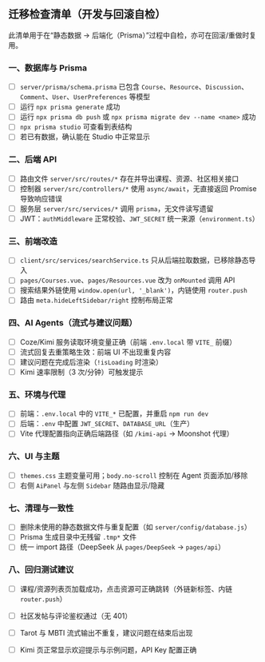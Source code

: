 ## 迁移检查清单（开发与回滚自检）

此清单用于在“静态数据 → 后端化（Prisma）”过程中自检，亦可在回滚/重做时复用。

### 一、数据库与 Prisma
- [ ] `server/prisma/schema.prisma` 已包含 `Course`、`Resource`、`Discussion`、`Comment`、`User`、`UserPreferences` 等模型
- [ ] 运行 `npx prisma generate` 成功
- [ ] 运行 `npx prisma db push` 或 `npx prisma migrate dev --name <name>` 成功
- [ ] `npx prisma studio` 可查看到表结构
- [ ] 若已有数据，确认能在 Studio 中正常显示

### 二、后端 API
- [ ] 路由文件 `server/src/routes/*` 存在并导出课程、资源、社区相关接口
- [ ] 控制器 `server/src/controllers/*` 使用 `async/await`，无直接返回 Promise 导致响应错误
- [ ] 服务层 `server/src/services/*` 调用 `prisma`，无文件读写遗留
- [ ] JWT：`authMiddleware` 正常校验、`JWT_SECRET` 统一来源（`environment.ts`）

### 三、前端改造
- [ ] `client/src/services/searchService.ts` 只从后端拉取数据，已移除静态导入
- [ ] `pages/Courses.vue`、`pages/Resources.vue` 改为 `onMounted` 调用 API
- [ ] 搜索结果外链使用 `window.open(url, '_blank')`，内链使用 `router.push`
- [ ] 路由 `meta.hideLeftSidebar/right` 控制布局正常

### 四、AI Agents（流式与建议问题）
- [ ] Coze/Kimi 服务读取环境变量正确（前端 `.env.local` 带 `VITE_` 前缀）
- [ ] 流式回复去重策略生效：前端 UI 不出现重复内容
- [ ] 建议问题在完成后渲染（`!isLoading` 时渲染）
- [ ] Kimi 速率限制（3 次/分钟）可触发提示

### 五、环境与代理
- [ ] 前端：`.env.local` 中的 `VITE_*` 已配置，并重启 `npm run dev`
- [ ] 后端：`.env` 中配置 `JWT_SECRET`、`DATABASE_URL`（生产）
- [ ] Vite 代理配置指向正确后端路径（如 `/kimi-api` → Moonshot 代理）

### 六、UI 与主题
- [ ] `themes.css` 主题变量可用；`body.no-scroll` 控制在 Agent 页面添加/移除
- [ ] 右侧 `AiPanel` 与左侧 `Sidebar` 随路由显示/隐藏

### 七、清理与一致性
- [ ] 删除未使用的静态数据文件与重复配置（如 `server/config/database.js`）
- [ ] Prisma 生成目录中无残留 `.tmp*` 文件
- [ ] 统一 import 路径（DeepSeek 从 `pages/DeepSeek` → `pages/api`）

### 八、回归测试建议
- [ ] 课程/资源列表页加载成功，点击资源可正确跳转（外链新标签、内链 `router.push`）
- [ ] 社区发帖与评论鉴权通过（无 401）
- [ ] Tarot 与 MBTI 流式输出不重复，建议问题在结束后出现
- [ ] Kimi 页正常显示欢迎提示与示例问题，API Key 配置正确


